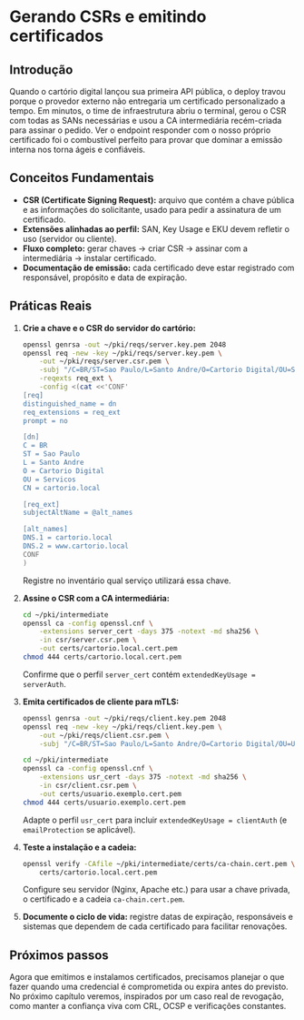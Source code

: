 # Gerando CSRs e emitindo certificados

## Introdução

Quando o cartório digital lançou sua primeira API pública, o deploy travou porque o provedor externo não entregaria um certificado personalizado a tempo. Em minutos, o time de infraestrutura abriu o terminal, gerou o CSR com todas as SANs necessárias e usou a CA intermediária recém-criada para assinar o pedido. Ver o endpoint responder com o nosso próprio certificado foi o combustível perfeito para provar que dominar a emissão interna nos torna ágeis e confiáveis.

## Conceitos Fundamentais

- **CSR (Certificate Signing Request):** arquivo que contém a chave pública e as informações do solicitante, usado para pedir a assinatura de um certificado.
- **Extensões alinhadas ao perfil:** SAN, Key Usage e EKU devem refletir o uso (servidor ou cliente).
- **Fluxo completo:** gerar chaves → criar CSR → assinar com a intermediária → instalar certificado.
- **Documentação de emissão:** cada certificado deve estar registrado com responsável, propósito e data de expiração.

## Práticas Reais

1. **Crie a chave e o CSR do servidor do cartório:**
   ```bash
   openssl genrsa -out ~/pki/reqs/server.key.pem 2048
   openssl req -new -key ~/pki/reqs/server.key.pem \
       -out ~/pki/reqs/server.csr.pem \
       -subj "/C=BR/ST=Sao Paulo/L=Santo Andre/O=Cartorio Digital/OU=Servicos/CN=cartorio.local" \
       -reqexts req_ext \
       -config <(cat <<'CONF'
   [req]
   distinguished_name = dn
   req_extensions = req_ext
   prompt = no

   [dn]
   C = BR
   ST = Sao Paulo
   L = Santo Andre
   O = Cartorio Digital
   OU = Servicos
   CN = cartorio.local

   [req_ext]
   subjectAltName = @alt_names

   [alt_names]
   DNS.1 = cartorio.local
   DNS.2 = www.cartorio.local
   CONF
   )
   ```
   Registre no inventário qual serviço utilizará essa chave.

2. **Assine o CSR com a CA intermediária:**
   ```bash
   cd ~/pki/intermediate
   openssl ca -config openssl.cnf \
       -extensions server_cert -days 375 -notext -md sha256 \
       -in csr/server.csr.pem \
       -out certs/cartorio.local.cert.pem
   chmod 444 certs/cartorio.local.cert.pem
   ```
   Confirme que o perfil `server_cert` contém `extendedKeyUsage = serverAuth`.

3. **Emita certificados de cliente para mTLS:**
   ```bash
   openssl genrsa -out ~/pki/reqs/client.key.pem 2048
   openssl req -new -key ~/pki/reqs/client.key.pem \
       -out ~/pki/reqs/client.csr.pem \
       -subj "/C=BR/ST=Sao Paulo/L=Santo Andre/O=Cartorio Digital/OU=Usuarios/CN=usuario.exemplo"

   cd ~/pki/intermediate
   openssl ca -config openssl.cnf \
       -extensions usr_cert -days 375 -notext -md sha256 \
       -in csr/client.csr.pem \
       -out certs/usuario.exemplo.cert.pem
   chmod 444 certs/usuario.exemplo.cert.pem
   ```
   Adapte o perfil `usr_cert` para incluir `extendedKeyUsage = clientAuth` (e `emailProtection` se aplicável).

4. **Teste a instalação e a cadeia:**
   ```bash
   openssl verify -CAfile ~/pki/intermediate/certs/ca-chain.cert.pem \
       certs/cartorio.local.cert.pem
   ```
   Configure seu servidor (Nginx, Apache etc.) para usar a chave privada, o certificado e a cadeia `ca-chain.cert.pem`.

5. **Documente o ciclo de vida:** registre datas de expiração, responsáveis e sistemas que dependem de cada certificado para facilitar renovações.

## Próximos passos

Agora que emitimos e instalamos certificados, precisamos planejar o que fazer quando uma credencial é comprometida ou expira antes do previsto. No próximo capítulo veremos, inspirados por um caso real de revogação, como manter a confiança viva com CRL, OCSP e verificações constantes.
